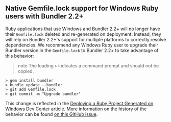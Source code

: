 ## Native Gemfile.lock support for Windows Ruby users with Bundler 2.2+

Ruby applications that use Windows and Bundler 2.2+ will no longer have their `Gemfile.lock` deleted and re-generated on deployment. Instead, they will rely on Bundler 2.2+'s support for multiple platforms to correctly resolve dependencies. We recommend any Windows Ruby user to upgrade their Bundler version in the `Gemfile.lock` to Bundler 2.2+ to take advantage of this behavior:

> note
> The leading `>` indicates a command prompt and should not be copied.

```
> gem install bundler
> bundle update --bundler
> git add Gemfile.lock
> git commit -m "Upgrade bundler"
```

This change is reflected in the [Deploying a Ruby Project Generated on Windows](https://devcenter.heroku.com/articles/bundler-windows-gemfile) Dev Center article. More information on the history of the behavior can be found [on this GitHub issue](https://github.com/heroku/heroku-buildpack-ruby/issues/1157).

<!--

https://devcenter.heroku.com/admin/articles/315/edit

# Using Bundler

To use, install bundler run:

> note
> Commands are prefixed with `>` to indicate they should be run in a command prompt, do not copy the `>` character.

```term
> gem install bundler
```

Create a file named `Gemfile` in the root of your app specifying what gems are required to run it:

```ruby
source "https://rubygems.org"

gem 'sinatra', '4.0'
```

This file should be added to the git repository since it is part of the app. You should also add the `.bundle` directory to your `.gitignore` file. Once you have added the `Gemfile`, it makes it easy for other developers to get their environment ready to run the app:

```term
> bundle install
```

This command ensures that all gems specified in the `Gemfile` are available for your application. Running `bundle install` also generates a `Gemfile.lock`, which should be added to your git repository. The `Gemfile.lock` ensures that deployed versions of gems on Heroku match the version installed locally on your development machine.

>warning
>If your `Gemfile.lock` specifies a bundler version prior to 2.2 and the `PLATFORMS` section of your `Gemfile.lock` contains Windows entries, such as `mswin` or `mingw`, then the `Gemfile.lock` file will be ignored on Heroku. We recommend upgrading to Bundler 2.2 or later.

## Windows support with Bundler 2.2 and later

Heroku supports deploying applications developed on Windows, but [production dynos will be run on a different operating system](https://devcenter.heroku.com/articles/stack)). To ensure that your Heroku production application installs the same versions of gems you are using locally for development on your Windows machine, we recommend updating your application to Bundler 2.2 or later. You can upgrade your bundler version by running the following commands:

```
> gem install bundler
> bundle update --bundler
> git add Gemfile.lock
> git commit -m "Upgrade bundler"
```

Windows applications using bundler 2.2+ will rely on bundler's support for multiple platforms to find and install an appropriate version.

## Windows support with bundler before 2.2

If your application cannot upgrade to bundler 2.2 or later, then when you deploy, the `Gemfile.lock` file will be deleted and regenerated. More information about [this behavior can be found on the Ruby buildpack's GitHub repository](https://github.com/heroku/heroku-buildpack-ruby/issues/1157).
-->
